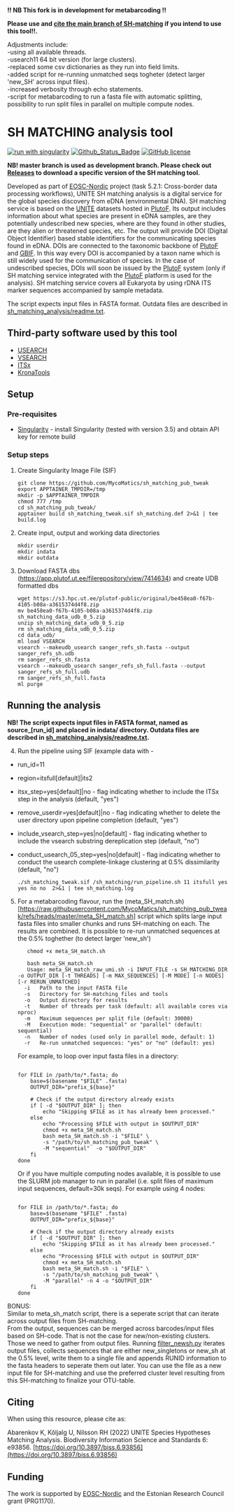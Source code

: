 **!! NB This fork is in development for metabarcoding  !!**  
  
**Please use and [cite the main branch of SH-matching](https://github.com/TU-NHM/sh_matching_pub) if you intend to use this tool!!.**  

Adjustments include:  
-using all available threads.  
-usearch11 64 bit version (for large clusters).  
-replaced some csv dictionaries as they run into field limits.  
-added script for re-running unmatched seqs togheter (detect larger 'new_SH' across input files).  
-increased verbosity through echo statements.  
-script for metabarcoding to run a fasta file with automatic splitting, possibility to run split files in parallel on multiple compute nodes.

# SH MATCHING analysis tool

[![run with singularity](https://img.shields.io/badge/run%20with-singularity-blue?style=flat&logo=singularity)](https://sylabs.io/docs/)
[![Github_Status_Badge](https://img.shields.io/badge/GitHub-2.0.0-blue.svg)](https://github.com/TU-NHM/sh_matching_pub)
[![GitHub license](https://img.shields.io/github/license/TU-NHM/sh_matching_pub)](https://github.com/TU-NHM/sh_matching_pub/blob/master/LICENSE.md)

**NB! master branch is used as development branch. Please check out [Releases](https://github.com/TU-NHM/sh_matching_pub/releases) to download a specific version of the SH matching tool.**

Developed as part of [EOSC-Nordic](https://www.eosc-nordic.eu/) project (task 5.2.1: Cross-border data processing workflows), UNITE SH matching analysis is a digital service for the global species discovery from eDNA (environmental DNA). SH matching service is based on the [UNITE](https://unite.ut.ee) datasets hosted in [PlutoF](https://plutof.ut.ee). Its output includes information about what species are present in eDNA samples, are they potentially undescribed new species, where are they found in other studies, are they alien or threatened species, etc. The output will provide DOI (Digital Object Identifier) based stable identifiers for the communicating species found in eDNA. DOIs are connected to the taxonomic backbone of [PlutoF](https://plutof.ut.ee) and [GBIF](https://www.gbif.org). In this way every DOI is accompanied by a taxon name which is still widely used for the communication of species. In the case of undescribed species, DOIs will soon be issued by the [PlutoF](https://plutof.ut.ee) system (only if SH matching service integrated with the [PlutoF](https://plutof.ut.ee) platform is used for the analysis). SH matching service covers all Eukaryota by using rDNA ITS marker sequences accompanied by sample metadata.

The script expects input files in FASTA format. Outdata files are described in [sh_matching_analysis/readme.txt](https://github.com/TU-NHM/sh_matching_pub/blob/master/sh_matching_analysis/readme.txt).

## Third-party software used by this tool

* [USEARCH](https://www.drive5.com/usearch/)
* [VSEARCH](https://github.com/torognes/vsearch)
* [ITSx](https://microbiology.se/software/itsx/)
* [KronaTools](https://github.com/marbl/Krona/wiki/KronaTools)

## Setup

### Pre-requisites

* [Singularity](https://sylabs.io/singularity/) - install Singularity (tested with version 3.5) and obtain API key for remote build

### Setup steps

1. Create Singularity Image File (SIF)
    ```console
    git clone https://github.com/MycoMatics/sh_matching_pub_tweak
    export APPTAINER_TMPDIR=/tmp
    mkdir -p $APPTAINER_TMPDIR
    chmod 777 /tmp
    cd sh_matching_pub_tweak/
    apptainer build sh_matching_tweak.sif sh_matching.def 2>&1 | tee build.log
    ```

2. Create input, output and working data directories
    ```console
    mkdir userdir
    mkdir indata
    mkdir outdata
    ```

3. Download FASTA dbs (https://app.plutof.ut.ee/filerepository/view/7414634) and create UDB formatted dbs
    ```console
    wget https://s3.hpc.ut.ee/plutof-public/original/be458ea0-f67b-4105-b08a-a3615374d4f8.zip
    mv be458ea0-f67b-4105-b08a-a3615374d4f8.zip sh_matching_data_udb_0_5.zip
    unzip sh_matching_data_udb_0_5.zip
    rm sh_matching_data_udb_0_5.zip
    cd data_udb/
    ml load VSEARCH
    vsearch --makeudb_usearch sanger_refs_sh.fasta --output sanger_refs_sh.udb
    rm sanger_refs_sh.fasta
    vsearch --makeudb_usearch sanger_refs_sh_full.fasta --output sanger_refs_sh_full.udb
    rm sanger_refs_sh_full.fasta
    ml purge
    ```

## Running the analysis

**NB! The script expects input files in FASTA format, named as source_[run_id] and placed in indata/ directory. Outdata files are described in [sh_matching_analysis/readme.txt](https://github.com/TU-NHM/sh_matching_pub/blob/master/sh_matching_analysis/readme.txt).**

4. Run the pipeline using SIF (example data with -

* run_id=11
* region=itsfull[default]|its2
* itsx_step=yes[default]|no - flag indicating whether to include the ITSx step in the analysis (default, "yes")
* remove_userdir=yes[default]|no - flag indicating whether to delete the user directory upon pipeline completion (default, "yes")
* include_vsearch_step=yes|no[default] - flag indicating whether to include the vsearch substring dereplication step (default, "no")
* conduct_usearch_05_step=yes|no[default] - flag indicating whether to conduct the usearch complete-linkage clustering at 0.5% dissimilarity (default, "no")

    ```console
    ./sh_matching_tweak.sif /sh_matching/run_pipeline.sh 11 itsfull yes yes no no  2>&1 | tee sh_matching.log
    ```
5. For a metabarcoding flavour, run the (meta_SH_match.sh)[https://raw.githubusercontent.com/MycoMatics/sh_matching_pub_tweak/refs/heads/master/meta_SH_match.sh] script which splits large input fasta files into smaller chunks and runs SH-matching on each. The results are combined. It is possible to re-run unmatched sequences at the 0.5% toghether (to detect larger 'new_sh')
    ```console
       chmod +x meta_SH_match.sh
    
       bash meta_SH_match.sh
       Usage: meta_SH_match_raw_umi.sh -i INPUT_FILE -s SH_MATCHING_DIR -o OUTPUT_DIR [-t THREADS] [-m MAX_SEQUENCES] [-M MODE] [-n NODES] [-r RERUN_UNMATCHED]  
      -i   Path to the input FASTA file
      -s   Directory for SH-matching files and tools
      -o   Output directory for results
      -t   Number of threads per task (default: all available cores via nproc)
      -m   Maximum sequences per split file (default: 30000)
      -M   Execution mode: "sequential" or "parallel" (default: sequential)
      -n   Number of nodes (used only in parallel mode, default: 1)
      -r   Re-run unmatched sequences: "yes" or "no" (default: yes)
      ```
   For example, to loop over input fasta files in a directory:
    ```console

    for FILE in /path/to/*.fasta; do
        base=$(basename "$FILE" .fasta)
        OUTPUT_DIR="prefix_${base}"
    
        # Check if the output directory already exists
        if [ -d "$OUTPUT_DIR" ]; then
            echo "Skipping $FILE as it has already been processed."
        else
            echo "Processing $FILE with output in $OUTPUT_DIR"
            chmod +x meta_SH_match.sh
            bash meta_SH_match.sh -i "$FILE" \
            -s "/path/to/sh_matching_pub_tweak" \
            -M "sequential"  -o "$OUTPUT_DIR"
        fi
    done
      ```
    Or if you have multiple computing nodes available, it is possible to use the SLURM job manager to run in parallel (i.e. split files of maximum input sequences, default=30k seqs).
    For example using 4 nodes:
    ```console

    for FILE in /path/to/*.fasta; do
        base=$(basename "$FILE" .fasta)
        OUTPUT_DIR="prefix_${base}"
    
        # Check if the output directory already exists
        if [ -d "$OUTPUT_DIR" ]; then
            echo "Skipping $FILE as it has already been processed."
        else
            echo "Processing $FILE with output in $OUTPUT_DIR"
            chmod +x meta_SH_match.sh
            bash meta_SH_match.sh -i "$FILE" \
            -s "/path/to/sh_matching_pub_tweak" \
            -M "parallel" -n 4 -o "$OUTPUT_DIR"
        fi
    done
      ```
BONUS:  
Similar to meta_sh_match script, there is a seperate script that can iterate across output files from SH-matching.  
From the output, sequences can be merged across barcodes/input files based on SH-code. That is not the case for new/non-existing clusters. Those we need to gather from output files. Running [filter_newsh.py]() iterates output files, collects sequences that are either new_singletons or new_sh at the 0.5% level, write them to a single file and appends RUNID information to the fasta headers to seperate them out later.
You can use the file as a new input file for SH-matching and use the preferred cluster level resulting from this SH-matching to finalize your OTU-table.

## Citing

When using this resource, please cite as:

Abarenkov K, Kõljalg U, Nilsson RH (2022) UNITE Species Hypotheses Matching Analysis. Biodiversity Information Science and Standards 6: e93856. [https://doi.org/10.3897/biss.6.93856](https://doi.org/10.3897/biss.6.93856)

## Funding

The work is supported by [EOSC-Nordic](https://eosc-nordic.eu/) and the Estonian Research Council grant (PRG1170).
